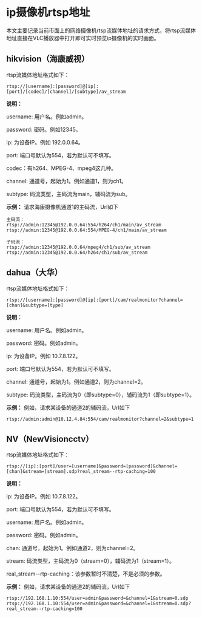 # ip摄像机rtsp地址

本文主要记录当前市面上的网络摄像机rtsp流媒体地址的请求方式，将rtsp流媒体地址直接在VLC播放器中打开即可实时预览ip摄像机的实时画面。

## hikvision（海康威视）
rtsp流媒体地址格式如下：
```
rtsp://[username]:[password]@[ip]:[port]/[codec]/[channel]/[subtype]/av_stream
```
**说明：**

username: 用户名。例如admin。

password: 密码。例如12345。

ip: 为设备IP。例如 192.0.0.64。

port: 端口号默认为554，若为默认可不填写。

codec：有h264、MPEG-4、mpeg4这几种。

channel: 通道号，起始为1。例如通道1，则为ch1。

subtype: 码流类型，主码流为main，辅码流为sub。

**示例：**
请求海康摄像机通道1的主码流，Url如下
```
主码流：
rtsp://admin:12345@192.0.0.64:554/h264/ch1/main/av_stream
rtsp://admin:12345@192.0.0.64:554/MPEG-4/ch1/main/av_stream

子码流：
rtsp://admin:12345@192.0.0.64/mpeg4/ch1/sub/av_stream
rtsp://admin:12345@192.0.0.64/h264/ch1/sub/av_stream
```

## dahua（大华）
rtsp流媒体地址格式如下：
```
rtsp://[username]:[password]@[ip]:[port]/cam/realmonitor?channel=[chan]&subtype=[type]
```
**说明：**

username: 用户名。例如admin。

password: 密码。例如admin。

ip: 为设备IP。例如 10.7.8.122。

port: 端口号默认为554，若为默认可不填写。

channel: 通道号，起始为1。例如通道2，则为channel=2。

subtype: 码流类型，主码流为0（即subtype=0），辅码流为1（即subtype=1）。

**示例：**
例如，请求某设备的通道2的辅码流，Url如下
```
rtsp://admin:admin@10.12.4.84:554/cam/realmonitor?channel=2&subtype=1
```

## NV（NewVisioncctv）
rtsp流媒体地址格式如下：
```
rtsp://[ip]:[port]/user=[username]&password=[password]&channel=[chan]&stream=[stream].sdp?real_stream--rtp-caching=100
```
**说明：**

ip: 为设备IP。例如 10.7.8.122。

port: 端口号默认为554，若为默认可不填写。

username: 用户名。例如admin。

password: 密码。例如admin。

chan: 通道号，起始为1。例如通道2，则为channel=2。

stream: 码流类型，主码流为0（stream=0），辅码流为1（stream=1）。

real_stream--rtp-caching：该参数暂时不清楚，不是必须的参数。

**示例：**
例如，请求某设备的通道2的辅码流，Url如下
```
rtsp://192.168.1.10:554/user=admin&password=&channel=1&stream=0.sdp
rtsp://192.168.1.10:554/user=admin&password=&channel=1&stream=0.sdp?real_stream--rtp-caching=100
```
